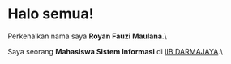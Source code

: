 # Halo semua! 

Perkenalkan nama saya **Royan Fauzi Maulana**.\

Saya seorang **Mahasiswa Sistem Informasi** di [IIB DARMAJAYA](https://www.darmajaya.ac.id/).\
